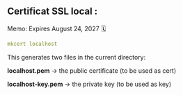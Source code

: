## Certificat SSL local :

Memo: Expires August 24, 2027 🗓

```yaml
mkcert localhost
```
This generates two files in the current directory:

**localhost.pem** → the public certificate (to be used as cert)

**localhost-key.pem** → the private key (to be used as key)
